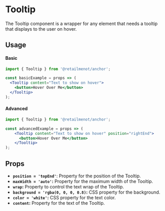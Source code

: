# Tooltip

The Tooltip component is a wrapper for any element that needs a tooltip that displays to the user on hover.

## Usage

#### Basic
```jsx
import { Tooltip } from '@retailmenot/anchor';

const basicExample = props => (
  <Tooltip content="Text to show on hover">
    <button>Hover Over Me</button>
  </Tooltip>
);
```

#### Advanced
```jsx
import { Tooltip } from '@retailmenot/anchor';

const advancedExample = props => (
    <Tooltip content="Text to show on hover" position="rightEnd">
      <button>Hover Over Me</button>
    </Tooltip>
);
```

## Props

  * **`position = 'topEnd'`**: Property for the position of the Tooltip.  
  * **`maxWidth = 'auto'`:** Property for the maximum width of the Tooltip.
  * **`wrap`:** Property to control the text wrap of the Tooltip.
  * **`background = 'rgba(0, 0, 0, 0.8)`:** CSS property for the background.
  * **`color = 'white'`:** CSS property for the text color.
  * **`content`:** Property for the text of the Tooltip.

